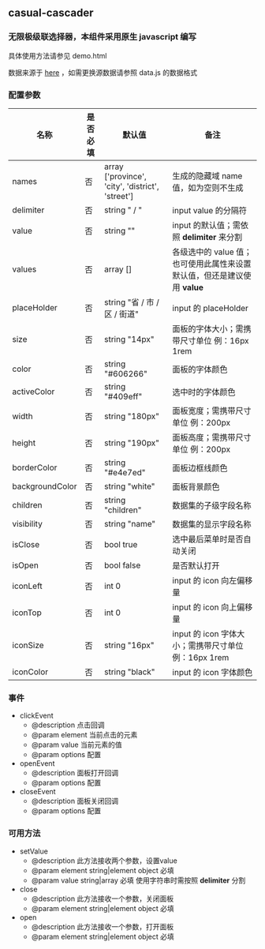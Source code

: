 

## casual-cascader

### 无限极级联选择器，本组件采用原生 javascript 编写

具体使用方法请参见 demo.html

数据来源于 [here](https://github.com/modood/Administrative-divisions-of-China) ，如需更换源数据请参照 data.js 的数据格式

### 配置参数

| 名称            | 是否必填 | 默认值                                              | 备注                                                         |
| --------------- | -------- | --------------------------------------------------- | ------------------------------------------------------------ |
| names           | 否       | array    ['province', 'city', 'district', 'street'] | 生成的隐藏域 name 值，如为空则不生成                         |
| delimiter       | 否       | string    " / "                                     | input value 的分隔符                                         |
| value           | 否       | string    ""                                        | input 的默认值；需依照 **delimiter** 来分割                  |
| values          | 否       | array    []                                         | 各级选中的 value 值；也可使用此属性来设置默认值，但还是建议使用 **value** |
| placeHolder     | 否       | string    "省 / 市 / 区 / 街道"                     | input 的 placeHolder                                         |
| size            | 否       | string    "14px"                                    | 面板的字体大小；需携带尺寸单位 例：16px  1rem                |
| color           | 否       | string    "#606266"                                 | 面板的字体颜色                                               |
| activeColor     | 否       | string    "#409eff"                                 | 选中时的字体颜色                                             |
| width           | 否       | string    "180px"                                   | 面板宽度；需携带尺寸单位 例：200px                           |
| height          | 否       | string    "190px"                                   | 面板高度；需携带尺寸单位 例：200px                           |
| borderColor     | 否       | string    "#e4e7ed"                                 | 面板边框线颜色                                               |
| backgroundColor | 否       | string    "white"                                   | 面板背景颜色                                                 |
| children        | 否       | string    "children"                                | 数据集的子级字段名称                                         |
| visibility      | 否       | string    "name"                                    | 数据集的显示字段名称                                         |
| isClose         | 否       | bool    true                                        | 选中最后菜单时是否自动关闭                                   |
| isOpen          | 否       | bool    false                                       | 是否默认打开                                                 |
| iconLeft        | 否       | int    0                                            | input 的 icon 向左偏移量                                     |
| iconTop         | 否       | int    0                                            | input 的 icon 向上偏移量                                     |
| iconSize        | 否       | string    "16px"                                    | input 的 icon 字体大小；需携带尺寸单位 例：16px  1rem        |
| iconColor       | 否       | string    "black"                                   | input 的 icon 字体颜色                                       |



### 事件

- clickEvent
  - @description  点击回调
  - @param  element  当前点击的元素
  - @param  value  当前元素的值
  - @param  options  配置
- openEvent
  - @description  面板打开回调
  - @param  options  配置
- closeEvent
  - @description  面板关闭回调
  - @param  options  配置



### 可用方法

- setValue
  - @description 此方法接收两个参数，设置value
  - @param  element  string|element object  必填
  - @param  value  string|array  必填  使用字符串时需按照 **delimiter** 分割
- close
  - @description 此方法接收一个参数，关闭面板
  - @param  element  string|element object  必填
- open
  - @description 此方法接收一个参数，打开面板
  - @param  element  string|element object  必填
